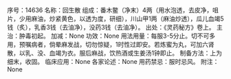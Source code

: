 序号：14636
名称：回生散
组成：番木鳖（净末）4两（用水泡透，去皮净，咀片，少用麻油，炒紧黄色，以透为度，研细），川山甲1两（麻油炒透），瓜儿血竭5钱（炙），乳香3钱（去油净），没药3钱（去油净）。
出处：《灵药秘方》卷上。
主治：肿毒初起。
加减：None
功效：None
用法用量：每服3-5分止。切不可多用，预嘱病者，倘晕麻发战，切勿惊疑，1时性过即安。若炼蜜为丸，可加六肾散，以乳、没、血竭为衣。服后麻战，饮热酒或生姜汤1钟即止。
制备方法：上为细末，收固。
临床应用：None
各家论述：None
用药禁忌：服时忌风。
附注：None
